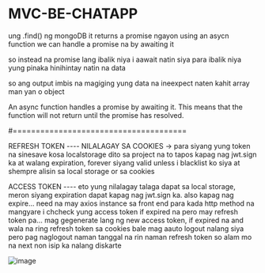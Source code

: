 # MVC-BE-CHATAPP
ung .find() ng mongoDB
it returns a promise 
ngayon using an asycn function we can handle a promise na by awaiting it

so instead na promise lang ibalik niya i aawait natin siya para ibalik niya yung pinaka hinihintay natin na data

so ang output imbis na <promise> magiging yung data na ineexpect naten kahit array man yan o object

An async function handles a promise by awaiting it. This means that the function will not return until the promise has resolved.

#======================================

REFRESH TOKEN ---- NILALAGAY SA COOKIES -> para siyang yung token na sinesave kosa localstorage dito sa project na to
tapos kapag nag jwt.sign ka at walang expiration, forever siyang valid unless i blacklist ko siya at shempre alisin sa local storage or sa cookies

ACCESS TOKEN ---- eto yung nilalagay talaga dapat sa local storage, meron siyang expiration dapat kapag nag jwt.sign ka.
                  also kapag nag expire... need na may axios instance sa front end para kada http method na mangyare i chcheck yung access token
                  if expired na pero may refresh token pa... mag gegenerate lang ng new access token, 
                  if expired na and wala na ring refresh token sa cookies bale mag aauto logout nalang siya pero pag naglogout naman tanggal na rin naman refresh token
                  so alam mo na next non isip ka nalang diskarte


![image](https://github.com/IcarusGit/MVC-BE-CHATAPP/assets/142165616/b81aa23d-751f-4b1b-ac51-a69ced876a4a)
